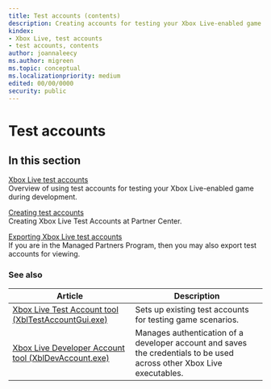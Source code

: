 ```yaml
---
title: Test accounts (contents)
description: Creating accounts for testing your Xbox Live-enabled game during development.
kindex:
- Xbox Live, test accounts
- test accounts, contents
author: joannaleecy
ms.author: migreen
ms.topic: conceptual
ms.localizationpriority: medium
edited: 00/00/0000
security: public
---
```


# Test accounts


## In this section  
  
[Xbox Live test accounts](live-test-accounts.md)  
Overview of using test accounts for testing your Xbox Live-enabled game during development.  
  
[Creating test accounts](live-setup-testaccounts.md)  
Creating Xbox Live Test Accounts at Partner Center.  
  
[Exporting Xbox Live test accounts](live-exporting-test-accounts.md)  
If you are in the Managed Partners Program, then you may also export test accounts for viewing.  
  



### See also

| Article | Description |
|---------|-------------|
| [Xbox Live Test Account tool (XblTestAccountGui.exe)](../tools/live-xbox-live-account-tool.md) | Sets up existing test accounts for testing game scenarios. |
| [Xbox Live Developer Account tool (XblDevAccount.exe)](../tools/live-dev-account-tool.md) | Manages authentication of a developer account and saves the credentials to be used across other Xbox Live executables. |